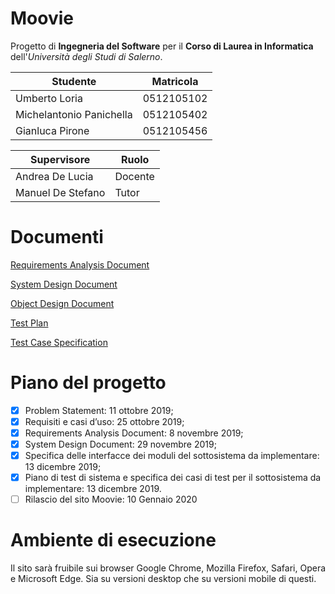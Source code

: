 # Moovie
Progetto di **Ingegneria del Software** per il **Corso di Laurea in Informatica** dell'*Università degli Studi di Salerno*.

Studente | Matricola
---------|----------
Umberto Loria | 0512105102
Michelantonio Panichella | 0512105402
Gianluca Pirone | 0512105456

Supervisore | Ruolo
------------|------
Andrea De Lucia | Docente
Manuel De Stefano | Tutor

# Documenti
<a href="Deliverables/Requirements Analysis Document.md">Requirements Analysis Document</a>

<a href="Deliverables/System Design Document.md">System Design Document</a>

<a href="Deliverables/Object Design Document.md">Object Design Document</a>

<a href="Deliverables/Test documents/Test Plan.md">Test Plan</a>

<a href="Deliverables/Test documents/Test Case Specification.md">Test Case Specification</a>

# Piano del progetto
- [x] Problem Statement: 11 ottobre 2019;
- [x] Requisiti e casi d’uso: 25 ottobre 2019;
- [x] Requirements Analysis Document: 8 novembre 2019;
- [x] System Design Document: 29 novembre 2019;
- [x] Specifica delle interfacce dei moduli del sottosistema da implementare: 13 dicembre 2019;
- [x] Piano di test di sistema e specifica dei casi di test per il sottosistema da implementare: 13 dicembre 2019.
- [ ] Rilascio del sito Moovie: 10 Gennaio 2020

# Ambiente di esecuzione
Il sito sarà fruibile sui browser Google Chrome, Mozilla Firefox, Safari, Opera e Microsoft Edge. Sia su versioni
desktop che su versioni mobile di questi.
